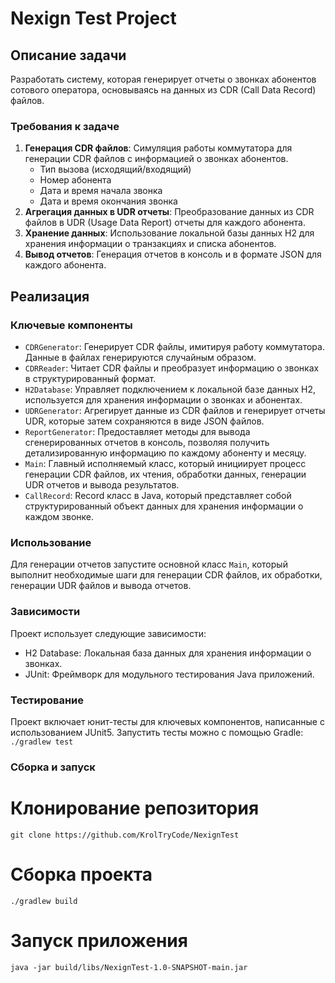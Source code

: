 # Nexign Test Project

## Описание задачи

Разработать систему, которая генерирует отчеты о звонках абонентов сотового оператора, основываясь на данных из CDR (Call Data Record) файлов.

### Требования к задаче

1. **Генерация CDR файлов**: Симуляция работы коммутатора для генерации CDR файлов с информацией о звонках абонентов.
   - Тип вызова (исходящий/входящий)
   - Номер абонента
   - Дата и время начала звонка
   - Дата и время окончания звонка
2. **Агрегация данных в UDR отчеты**: Преобразование данных из CDR файлов в UDR (Usage Data Report) отчеты для каждого абонента.
3. **Хранение данных**: Использование локальной базы данных H2 для хранения информации о транзакциях и списка абонентов.
4. **Вывод отчетов**: Генерация отчетов в консоль и в формате JSON для каждого абонента.

## Реализация

### Ключевые компоненты

- `CDRGenerator`: Генерирует CDR файлы, имитируя работу коммутатора. Данные в файлах генерируются случайным образом.
- `CDRReader`: Читает CDR файлы и преобразует информацию о звонках в структурированный формат.
- `H2Database`: Управляет подключением к локальной базе данных H2, используется для хранения информации о звонках и абонентах.
- `UDRGenerator`: Агрегирует данные из CDR файлов и генерирует отчеты UDR, которые затем сохраняются в виде JSON файлов.
- `ReportGenerator`: Предоставляет методы для вывода сгенерированных отчетов в консоль, позволяя получить детализированную информацию по каждому абоненту и месяцу.
- `Main`: Главный исполняемый класс, который инициирует процесс генерации CDR файлов, их чтения, обработки данных, генерации UDR отчетов и вывода результатов.
- `CallRecord`: Record класс в Java, который представляет собой структурированный объект данных для хранения информации о каждом звонке.
  
### Использование

Для генерации отчетов запустите основной класс `Main`, который выполнит необходимые шаги для генерации CDR файлов, их обработки, генерации UDR файлов и вывода отчетов.

### Зависимости

Проект использует следующие зависимости:

- H2 Database: Локальная база данных для хранения информации о звонках.
- JUnit: Фреймворк для модульного тестирования Java приложений.


### Тестирование

Проект включает юнит-тесты для ключевых компонентов, написанные с использованием JUnit5. Запустить тесты можно с помощью Gradle:
`./gradlew test`

### Сборка и запуск

# Клонирование репозитория
`git clone https://github.com/KrolTryCode/NexignTest`

# Сборка проекта
`./gradlew build`

# Запуск приложения
`java -jar build/libs/NexignTest-1.0-SNAPSHOT-main.jar`
